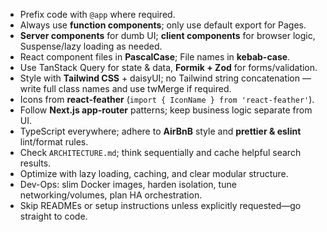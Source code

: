 - Prefix code with `@app` where required.
- Always use **function components**; only use default export for Pages.
- **Server components** for dumb UI; **client components** for browser logic, Suspense/lazy loading as needed.
- React component files in **PascalCase**; File names in **kebab-case**.
- Use TanStack Query for state & data, **Formik + Zod** for forms/validation.
- Style with **Tailwind CSS** + daisyUI; no Tailwind string concatenation — write full class names and use twMerge if required.
- Icons from **react-feather** (`import { IconName } from 'react-feather'`).
- Follow **Next.js app-router** patterns; keep business logic separate from UI.
- TypeScript everywhere; adhere to **AirBnB** style and **prettier & eslint** lint/format rules.
- Check `ARCHITECTURE.md`; think sequentially and cache helpful search results.
- Optimize with lazy loading, caching, and clear modular structure.
- Dev-Ops: slim Docker images, harden isolation, tune networking/volumes, plan HA orchestration.
- Skip READMEs or setup instructions unless explicitly requested—go straight to code.
